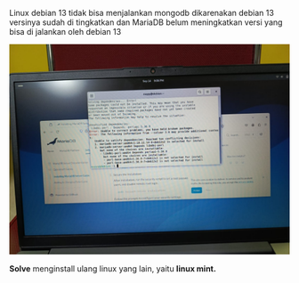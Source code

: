 Linux debian 13 tidak bisa menjalankan mongodb dikarenakan debian 13 versinya sudah di tingkatkan dan MariaDB belum meningkatkan versi yang bisa di jalankan oleh debian 13

![linux mint](/Session%201/IMAGES/ganti%20linux.jpeg)

**Solve** menginstall ulang linux yang lain, yaitu **linux mint.**

